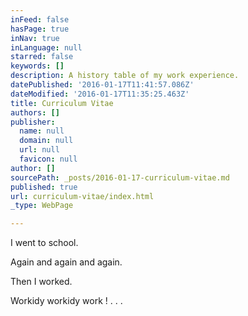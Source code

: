 ```yaml
---
inFeed: false
hasPage: true
inNav: true
inLanguage: null
starred: false
keywords: []
description: A history table of my work experience.
datePublished: '2016-01-17T11:41:57.086Z'
dateModified: '2016-01-17T11:35:25.463Z'
title: Curriculum Vitae
authors: []
publisher:
  name: null
  domain: null
  url: null
  favicon: null
author: []
sourcePath: _posts/2016-01-17-curriculum-vitae.md
published: true
url: curriculum-vitae/index.html
_type: WebPage

---
```

I went to school.

Again and again and again.

Then I worked.

Workidy workidy work ! . . .